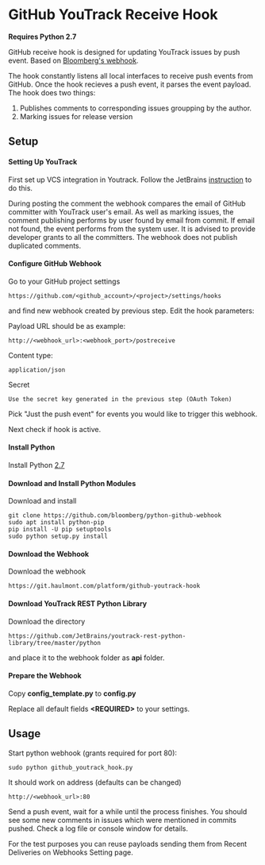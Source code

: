 
# GitHub YouTrack Receive Hook

**Requires Python 2.7**

GitHub receive hook is designed for updating YouTrack issues by push event. Based on [Bloomberg's webhook](https://github.com/bloomberg/python-github-webhook).

The hook constantly listens all local interfaces to receive push events from GitHub. Once the hook recieves a push event, it parses the event payload. The hook does two things:

 1. Publishes comments to corresponding issues groupping by the author.
 2. Marking issues for release version

## Setup

#### Setting Up YouTrack

First set up VCS integration in Youtrack. Follow the JetBrains [instruction](https://www.jetbrains.com/help/youtrack/standalone/7.0/GitHub-Integration.html) to do this.

During posting the comment the webhook compares the email of GitHub committer with YouTrack user's email. As well as marking issues, the comment publishing performs by user found by email from commit. If email not found, the event performs from the system user. It is advised to provide developer grants to all the committers. The webhook does not publish duplicated comments.

#### Configure GitHub Webhook

Go to your GitHub project settings

    https://github.com/<github_account>/<project>/settings/hooks

and find new webhook created by previous step. Edit the hook parameters:

Payload URL should be as example:

    http://<webhook_url>:<webhook_port>/postreceive

Content type:

    application/json

Secret

    Use the secret key generated in the previous step (OAuth Token)

Pick "Just the push event" for events you would like to trigger this webhook.

Next check if hook is active.

#### Install Python

Install Python [2.7](https://www.python.org/download/releases/2.7.8/)

#### Download and Install Python Modules

Download and install

    git clone https://github.com/bloomberg/python-github-webhook
    sudo apt install python-pip
    pip install -U pip setuptools
    sudo python setup.py install

#### Download the Webhook

Download the webhook

    https://git.haulmont.com/platform/github-youtrack-hook

#### Download YouTrack REST Python Library

Download the directory

    https://github.com/JetBrains/youtrack-rest-python-library/tree/master/python

and place it to the webhook folder as **api** folder.

#### Prepare the Webhook

Copy **config_template.py** to **config.py**

Replace all default fields **\<REQUIRED\>** to your settings.

## Usage

Start python webhook (grants required for port 80):

    sudo python github_youtrack_hook.py

It should work on address (defaults can be changed)

    http://<webhook_url>:80

Send a push event, wait for a while until the process finishes. You should see some new comments in issues which were mentioned in commits pushed. Check a log file or console window for details.

For the test purposes you can reuse payloads sending them from Recent Deliveries on Webhooks Setting page.